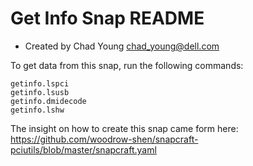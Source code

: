 # Get Info Snap README
* Created by Chad Young	 <chad_young@dell.com>

To get data from this snap, run the following commands:

    getinfo.lspci
    getinfo.lsusb
    getinfo.dmidecode
    getinfo.lshw





The insight on how to create this snap came form here:
        https://github.com/woodrow-shen/snapcraft-pciutils/blob/master/snapcraft.yaml
